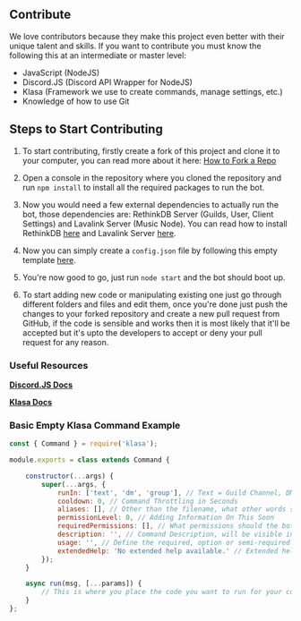## Contribute
We love contributors because they make this project even better with their unique talent and skills. If you want to contribute you must know the following this at an intermediate or master level:

- JavaScript (NodeJS)
- Discord.JS (Discord API Wrapper for NodeJS)
- Klasa (Framework we use to create commands, manage settings, etc.)
- Knowledge of how to use Git

## Steps to Start Contributing
1. To start contributing, firstly create a fork of this project and clone it to your computer, you can read more about it here: [How to Fork a Repo](https://help.github.com/articles/fork-a-repo/)

2. Open a console in the repository where you cloned the repository and run `npm install` to install all the required packages to run the bot.

3. Now you would need a few external dependencies to actually run the bot, those dependencies are: RethinkDB Server (Guilds, User, Client Settings) and Lavalink Server (Music Node). You can read how to install RethinkDB [here](https://rethinkdb.com/docs/install/) and Lavalink Server [here](https://github.com/Frederikam/Lavalink#server-configuration).

4. Now you can simply create a `config.json` file by following this empty template [here](https://github.com/AdityaTD/PenguBot/wiki/Default-Config-File).

5. You're now good to go, just run `node start` and the bot should boot up.

6. To start adding new code or manipulating existing one just go through different folders and files and edit them, once you're done just push the changes to your forked repository and create a new pull request from GitHub, if the code is sensible and works then it is most likely that it'll be accepted but it's upto the developers to accept or deny your pull request for any reason.

### Useful Resources
[**Discord.JS Docs**](https://discord.js.org/#/docs/main/master/general/welcome)

[**Klasa Docs**](https://klasa.js.org/#/docs/main/master/Getting%20Started/GettingStarted)

### Basic Empty Klasa Command Example
```js
const { Command } = require('klasa');

module.exports = class extends Command {

    constructor(...args) {
        super(...args, {
            runIn: ['text', 'dm', 'group'], // Text = Guild Channel, DM = DM Channel and Group = Group Channel (For Selfbots)
            cooldown: 0, // Command Throttling in Seconds
            aliases: [], // Other than the filename, what other words should trigger the command
            permissionLevel: 0, // Adding Information On This Soon
            requiredPermissions: [], // What permissions should the bot have to be able to use this command.
            description: '', // Command Description, will be visible in help command and website.
            usage: '', // Define the required, option or semi-required arguments here.
            extendedHelp: 'No extended help available.' // Extended help on how to use the command.
        });
    }

    async run(msg, [...params]) {
        // This is where you place the code you want to run for your command
    }
};
```